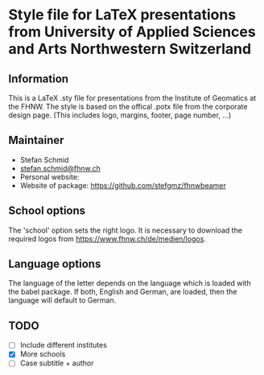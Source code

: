 # Style file for LaTeX presentations from University of Applied Sciences and Arts Northwestern Switzerland

## Information
This is a LaTeX .sty file for presentations from the Institute of Geomatics
at the FHNW. The style is based on the offical .potx file from the corporate design
page. (This includes logo, margins, footer, page number, ...)

## Maintainer
- Stefan Schmid
- <stefan.schmid@fhnw.ch>
- Personal website: 
- Website of package: https://github.com/stefgmz/fhnwbeamer

## School options
The 'school' option sets the right logo. It is necessary to download the required
logos from https://www.fhnw.ch/de/medien/logos.

## Language options
The language of the letter depends on the language which is loaded
with the babel package. If both, English and German, are loaded,
then the language will default to German.

## TODO
- [ ] Include different institutes
- [x] More schools
- [ ] Case subtitle + author
